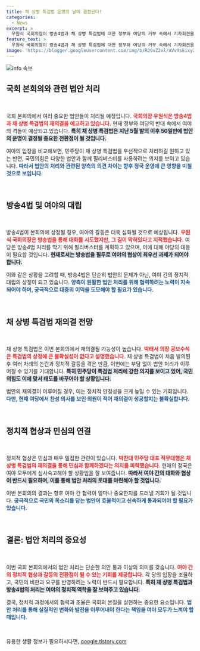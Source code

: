 ```yaml
---
title: 채 상병 특검법 운명의 날에 결정된다!
categories:
  - News
excerpt: >
  우원식 국회의장이 방송4법과 채 상병 특검법에 대한 정부와 여당의 거부 속에서 기자회견을 열었다. 여야의 갈등이 깊어지는 가운데, 내일 본회의에서 특검법 재의결과 방송4법 처리가 강행될 가능성이 높아 보인다. 국회의 운명이 바뀔 수 있는 이 중대 순간, 정치의 전선이 다시 한번 확인된다!
feature_text: >
  우원식 국회의장이 방송4법과 채 상병 특검법에 대한 정부와 여당의 거부 속에서 기자회견을 열었다. 여야의 갈등이 깊어지는 가운데, 내일 본회의에서 특검법 재의결과 방송4법 처리가 강행될 가능성이 높아 보인다. 국회의 운명이 바뀔 수 있는 이 중대 순간, 정치의 전선이 다시 한번 확인된다!
image: 'https://blogger.googleusercontent.com/img/b/R29vZ2xl/AVvXsEixyZcFfHzMRdzZMjFBmAUKJYCLCGyLL1o632UiGVXcaFdKo_bkvkuCioo0uUKlGfBVcT3P84aROyZIXSBEx3Aw5nCQ3pTgDom1WDC4m8eifvWiAmWEEVb4x6G_l8C0QH225ldMjyaFvpxGEBGNO37VmDTDMHGhJPq73UglMfDca1-0aw/s1600/blogspot.png'
---
```


<p><img src="https://blogger.googleusercontent.com/img/b/R29vZ2xl/AVvXsEixyZcFfHzMRdzZMjFBmAUKJYCLCGyLL1o632UiGVXcaFdKo_bkvkuCioo0uUKlGfBVcT3P84aROyZIXSBEx3Aw5nCQ3pTgDom1WDC4m8eifvWiAmWEEVb4x6G_l8C0QH225ldMjyaFvpxGEBGNO37VmDTDMHGhJPq73UglMfDca1-0aw/s1600/blogspot.png" alt="info 속보" /></p>

<h2 data-ke-size="size26">국회 본회의와 관련 법안 처리</h2>

<p data-ke-size="size16">&nbsp;</p>

<p>국회 본회의에서 여러 중요한 법안들이 처리될 예정입니다. <b><span style="color: #ee2323;">국회의장 우원식은 방송4법과 채 상병 특검법의 재의결을 예고하고 있습니다.</span></b> 현재 정부와 여당의 반대 속에서 여야의 격돌이 예상되고 있습니다. <b><span style="background-color: #21538527;">특히 채 상병 특검법은 지난 5월 발의 이후 50일만에 법안의 운명이 결정될 중요한 전환점이 될 것입니다.</span></b> </p>

<p>여야의 입장을 비교해보면, 민주당이 채 상병 특검법을 우선적으로 처리하길 원하고 있는 반면, 국민의힘은 다양한 법안과 함께 필리버스터를 사용하려는 의지를 보이고 있습니다. <b><span style="color: #1a5490;">따라서 법안의 처리와 관련된 양측의 의견 차이는 향후 정국 운영에 큰 영향을 미칠 것으로 보입니다.</span></b></p>

<p data-ke-size="size16">&nbsp;</p>

<h2 data-ke-size="size26">방송4법 및 여야의 대립</h2>

<p data-ke-size="size16">&nbsp;</p>

<p>방송4법이 본회의에 상정될 경우, 여야의 갈등은 더욱 심화될 것으로 예상됩니다. <b><span style="color: #ee2323;">우원식 국회의장은 방송법을 통해 대화를 시도했지만, 그 길이 막혀있다고 지적했습니다.</span></b> 여당은 방송4법 처리를 막기 위해 필리버스터를 계획하고 있으며, 이에 대해 야당의 대응이 필요할 것입니다. <b><span style="background-color: #21538527;">현재로서는 방송법을 필두로 여야의 협상이 최우선 과제가 되어야 합니다.</span></b></p>

<p>이와 같은 상황을 고려할 때, 방송4법은 단순히 법안의 문제가 아닌, 여야 간의 정치적 대립의 상징이 되고 있습니다. <b><span style="color: #1a5490;">양측이 원활한 법안 처리를 위해 협력하려는 노력이 지속되어야 하며, 궁극적으로 대중의 이익을 도모해야 할 필요가 있습니다.</span></b> </p>

<p data-ke-size="size16">&nbsp;</p>

<h2 data-ke-size="size26">채 상병 특검법 재의결 전망</h2>

<p data-ke-size="size16">&nbsp;</p>

<p>채 상병 특검법은 이번 본회의에서 재의결될 가능성이 높습니다. <b><span style="color: #ee2323;">박태서 의장 공보수석은 특검법의 상정에 큰 불확실성이 없다고 설명했습니다.</span></b> 채 상병 특검법이 처음 발의된 후 여러 차례의 논란과 정치적 갈등을 겪은 만큼, 이번에는 부담 없이 법안 처리가 이루어질 수 있기를 기대합니다. <b><span style="background-color: #21538527;">특히 민주당이 특검법 처리에 강한 의지를 보이고 있어, 국민의힘도 이에 맞서 태도를 바꾸어야 할 상황입니다.</span></b></p>

<p>법안의 재의결이 이루어질 경우, 이는 정치적 안정성을 크게 높일 수 있는 기회입니다. <b><span style="color: #1a5490;">다만, 현재 여당에서 찬성 의사를 보인 의원이 적어 재의결이 성공할지는 불확실합니다.</span></b> </p>

<p data-ke-size="size16">&nbsp;</p>

<h2 data-ke-size="size26">정치적 협상과 민심의 연결</h2>

<p data-ke-size="size16">&nbsp;</p>

<p>정치적 협상은 민심과 매우 밀접한 관련이 있습니다. <b><span style="color: #ee2323;">박찬대 민주당 대표 직무대행은 채 상병 특검법의 재의결을 통해 민심과 함께하겠다는 의지를 피력했습니다.</span></b> 현재의 정국은 여야 모두에게 심사숙고해야 할 상황임을 잘 보여줍니다. <b><span style="background-color: #21538527;">따라서 여야 간의 대화와 협상이 반드시 필요하며, 이를 통해 법안 처리의 토대를 마련해야 할 것입니다.</span></b></p>

<p>이번 본회의의 결과는 향후 여야 간 협력이 얼마나 중요한지를 드러낼 기회가 될 것입니다. <b><span style="color: #1a5490;">궁극적으로 국민의 목소리를 담는 법안이 효율적이고 신속하게 통과되어야 할 필요가 있습니다.</span></b> </p>

<p data-ke-size="size16">&nbsp;</p>

<h2 data-ke-size="size26">결론: 법안 처리의 중요성</h2>

<p data-ke-size="size16">&nbsp;</p>

<p>이번 국회 본회의에서의 법안 처리는 단순한 의안 통과 이상의 의미를 갖습니다. <b><span style="color: #ee2323;">여야 간의 정치적 협상과 갈등의 전환점이 될 수 있는 기회를 제공합니다.</span></b> 각 당의 입장을 조율하고, 국민의 비판과 요구를 반영하려는 노력이 반드시 필요합니다. <b><span style="background-color: #21538527;">특히 채 상병 특검법과 방송4법의 처리는 여야의 정치적 역학을 잘 보여주고 있습니다.</span></b></p>

<p>결국, 정치적 과정에서의 협력과 조율은 국회의 본질을 실현하는 중요한 요소입니다. <b><span style="color: #1a5490;">법안 처리를 통해 실질적인 변화와 발전을 이루어내야 한다는 책임을 여야 모두가 느껴야 할 때입니다.</span></b> </p>

<p data-ke-size="size16">&nbsp;</p>
유용한 생활 정보가 필요하시다면, <a href="https://qoogle.tistory.com" rel="dofollow">qoogle.tistory.com</a>


